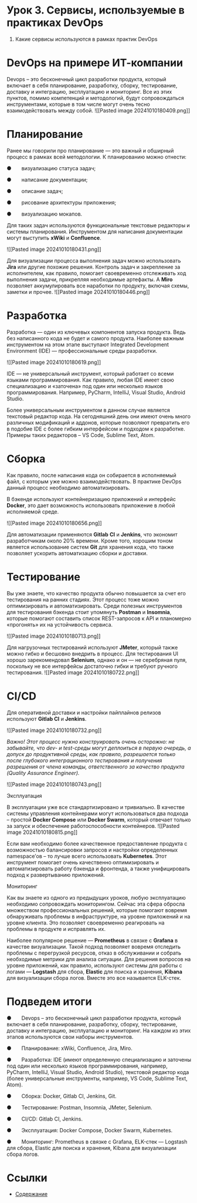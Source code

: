 # Урок 3. Сервисы, используемые в практиках DevOps

1. Какие сервисы используются в рамках практик DevOps
# DevOps на примере ИТ-компании

Devops – это бесконечный цикл разработки продукта, который включает в себя планирование, разработку, сборку, тестирование, доставку и интеграцию, эксплуатацию и мониторинг. Все из этих пунктов, помимо компетенций и методологий, будут сопровождаться инструментами, которые в том числе могут очень тесно взаимодействовать между собой.
![[Pasted image 20241010180409.png]]

# Планирование

Ранее мы говорили про планирование — это важный и обширный процесс в рамках всей методологии. К планированию можно отнести:

●       визуализацию статуса задач;

●       написание документации;

●       описание задач;

●       рисование архитектуры приложения;

●       визуализацию мокапов.

Для таких задач используются функциональные текстовые редакторы и системы планирования. Инструментом для написания документации могут выступить **xWiki** и **Confluence**.

![[Pasted image 20241010180431.png]]

Для визуализации процесса выполнения задач можно использовать **Jira** или другие похожие решения. Контроль задач и закрепление за исполнителем, как правило, помогает своевременно отслеживать ход выполнения задачи, прикрепляя необходимые артефакты. А **Miro** позволяет аккумулировать все наработки по продукту, включая схемы, заметки и прочее.
![[Pasted image 20241010180446.png]]

# Разработка

Разработка — один из ключевых компонентов запуска продукта. Ведь без написанного кода не будет и самого продукта. Наиболее важным инструментом на этом этапе выступают Integrated Development Environment (IDE) — профессиональные среды разработки.

![[Pasted image 20241010180619.png]]

IDE — не универсальный инструмент, который работает со всеми языками программирования. Как правило, любая IDE имеет свою специализацию и «заточена» под один или несколько языков программирования. Например, PyCharm, IntelliJ, Visual Studio, Android Studio.

Более универсальным инструментом в данном случае является текстовый редактор кода. На сегодняшний день они имеют очень много различных модификаций и аддонов, которые позволяют превратить его в подобие IDE с более гибким интерфейсом и подходом к разработке. Примеры таких редакторов – VS Code, Sublime Text, Atom.
# Сборка

Как правило, после написания кода он собирается в исполняемый файл, с которым уже можно взаимодействовать. В практике DevOps данный процесс необходимо автоматизировать.

В бэкенде используют контейнеризацию приложений и интерфейс **Docker**, это дает возможность использовать приложение в любой исполняемой среде.

![[Pasted image 20241010180656.png]]

Для автоматизации применяются **Gitlab** **CI** и **Jenkins**, что экономит разработчикам около 20% времени. Кроме того, хорошим тоном является использование систем **Git** для хранения кода, что также позволяет ускорить автоматизацию сборки и доставки.

# Тестирование

Вы уже знаете, что качество продукта обычно повышается за счет его тестирования на ранних стадиях. Этот процесс тоже можно оптимизировать и автоматизировать. Среди полезных инструментов для тестирования бэкенда стоит упомянуть **Postman** и **Insomnia**, которые помогают составить список REST-запросов к API и планомерно «прогонять» их на устойчивость сервиса.

![[Pasted image 20241010180713.png]]

Для нагрузочных тестирований используют **JMeter**, который также можно гибко и бесшовно внедрить в процесс. Для тестирования UI хорошо зарекомендовал **Selenium**, однако и он — не серебряная пуля, поскольку не все интерфейсы достаточно гибки и требуют ручного тестирования.
![[Pasted image 20241010180722.png]]

# CI/CD

Для оперативной доставки и настройки пайплайнов релизов используют **Gitlab CI** и **Jenkins**.

![[Pasted image 20241010180732.png]]

_Важно! Этот процесс нужно конструировать очень осторожно: не забывайте, что dev- и test-среды могут деплоиться в первую очередь, а допуск до продуктивной среды, как правило, разрешается только после глубокого интеграционного тестирования и получения разрешения от члена команды, ответственного за качество продукта (Quality Assurance Engineer)._

![[Pasted image 20241010180743.png]]

Эксплуатация

В эксплуатации уже все стандартизировано и тривиально. В качестве системы управления контейнерами могут использоваться два подхода – простой **Docker Compose** или **Docker Swarm**, который отвечает только за запуск и обеспечение работоспособности контейнеров.
![[Pasted image 20241010180815.png]]

Если вам необходимо более качественное предоставление продукта с возможностью балансировки запросов и настройки определенных namespace’ов – то лучше всего использовать **Kubernetes**. Этот инструмент помогает очень качественно оптимизировать и автоматизировать работу бэкенда и фронтенда, а также унифицировать подход к развертыванию приложений.

Мониторинг

Как вы знаете из одного из предыдущих уроков, любую эксплуатацию необходимо сопровождать мониторингом. Сейчас эта сфера обросла множеством профессиональных решений, которые помогают вовремя обнаруживать проблемы в инфраструктуре, на уровне приложений и на уровне клиента. Это позволяет своевременно реагировать на проблемы в продукте и исправлять их.

Наиболее популярное решение — **Prometheus** в связке с **Grafana** в качестве визуализации. Такой подход позволяет вовремя отследить проблемы с перегрузкой ресурсов, отказ в обслуживании и собрать необходимые метрики для анализа ситуации. Для решения вопросов на уровне приложений, как правило, используют системы для работы с логами — **Logstash** для сбора, **Elastic** для поиска и хранения, **Kibana** для визуализации сбора логов. Вместе это все называется ELK-стек.

# Подведем итоги

●       Devops – это бесконечный цикл разработки продукта, который включает в себя планирование, разработку, сборку, тестирование, доставку и интеграцию, эксплуатацию и мониторинг. На каждом из этих этапов используются свои наборы инструментов.

●       Планирование: xWiki, Confluence, Jira, Miro.

●       Разработка: IDE (имеют определенную специализацию и заточены под один или несколько языков программирования, например, PyCharm, IntelliJ, Visual Studio, Android Studio), текстовой редактор кода (более универсальные инструменты, например, VS Code, Sublime Text, Atom).

●       Сборка: Docker, Gitlab CI, Jenkins, Git.

●       Тестирование: Postman, Insomnia, JMeter, Selenium.

●       CI/CD: Gitlab CI, Jenkins.

●       Эксплуатация: Docker Compose, Docker Swarm, Kubernetes.

●       Мониторинг: Prometheus в связке с Grafana, ELK-стек — Logstash для сбора, Elastic для поиска и хранения, Kibana для визуализации сбора логов.

# Ссылки 
- [Содержание](DevOps.md)